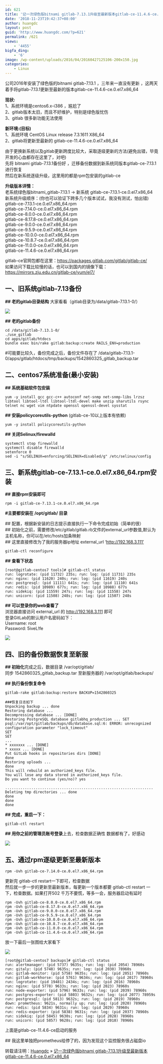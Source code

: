 ```yaml
---
id: 621
title: '记一次绿色版bitnami gitlab-7.13.1升级至最新版本gitlab-ce-11.4.6-ce.0.el7.x86_64'
date: '2018-11-23T19:42:37+08:00'
author: huangdc
layout: post
guid: 'http://www.huangdc.com/?p=621'
permalink: /621
views:
    - '4455'
bigfa_ding:
    - '6'
image: /wp-content/uploads/2016/04/20160427125106-200x150.jpg
categories:
    - Linux
---
```


公司2016年安装了绿色版的bitnami gitlab-7.13.1 ，三年来一直没有更新 ，这两天着手将gitlab-7.13.1更新至最新的版本gitlab-ce-11.4.6-ce.0.el7.x86\_64

**现状:**  
1、系统环境是centos6.x-i386 ，尴尬了  
2、gitlab版本太旧，而且不好维护，特别是绿色版忧伤  
3、gitlab 很多新功能无法使用

**新环境:(目标)**  
1、系统环境 CentOS Linux release 7.3.1611 X86\_64  
2、gitlab将更新至最新的 gitlab-ce-11.4.6-ce.0.el7.x86\_64

由于更换新系统以及gitlab更新跨度比较大，采取逐级更新的方法(避免出错，毕竟开发的心血都存在这里了，对吧)  
先将 bitnami gitlab-7.13.1备份好 ，迁移备份数据到新系统同版本gitlab-ce-7.13.1进行恢复  
然后在新系统逐级升级，这里用的都是rpm包安装的gitlab-ce

**升级版本详情：**  
老系统绿色版bitnami\_gitlab-7.13.1 -&gt; 新系统 gitlab-ce-7.13.1-ce.0.el7.x86\_64  
新系统升级顺序：(你也可以验证下跨多几个版本试试，我没有测试，怕出错)  
gitlab-ce-7.13.1-ce.0.el7.x86\_64.rpm  
gitlab-ce-7.14.0-ce.0.el7.x86\_64.rpm  
gitlab-ce-8.0.0-ce.0.el7.x86\_64.rpm  
gitlab-ce-8.17.8-ce.0.el7.x86\_64.rpm  
gitlab-ce-9.0.0-ce.0.el7.x86\_64.rpm  
gitlab-ce-9.5.9-ce.0.el7.x86\_64.rpm  
gitlab-ce-10.0.0-ce.0.el7.x86\_64.rpm  
gitlab-ce-10.8.7-ce.0.el7.x86\_64.rpm  
gitlab-ce-11.0.0-ce.0.el7.x86\_64.rpm  
gitlab-ce-11.4.6-ce.0.el7.x86\_64.rpm

gitlab-ce官网包都在这里：https://packages.gitlab.com/gitlab/gitlab-ce/  
如果访问下载比较慢的话，也可以到国内的镜像下载：https://mirrors.zju.edu.cn/gitlab-ce/yum/el7/

## 一、旧系统gitlab-7.13备份

**\## 老的gitlab目录结构** 大家看看（gitlab目录为/data/gitlab-7.13.1-0/）

[![](/assets/wp-content/uploads/2018/11/WechatIMG56.png)](/assets/wp-content/uploads/2018/11/WechatIMG56.png)

**\## 老的gitlab备份**

```
cd /data/gitlab-7.13.1-0/
./use_gitlab
cd apps/gitlab/htdocs
bundle exec bin/rake gitlab:backup:create RAILS_ENV=production
```

\#可能要比较久，备份完成之后，备份文件存在了 /data/gitlab-7.13.1-0/apps/gitlab/htdocs/tmp/backups/1542860325\_gitlab\_backup.tar

## 二、centos7系统准备(最小安装)

**\## 系统基础软件包安装**

```
yum -y install gcc gcc-c++ autoconf net-snmp net-snmp-libs lrzsz libtool libtool-ltdl libtool-ltdl-devel make unzip sharutils rsync telnet nc wget vim ntpdate openssl openssl-devel sysstat
```

**\## 安装policycoreutils-python** (gitlab-ce-10以上版本有依赖)

```
yum -y install policycoreutils-python
```

**\## 关闭Selinux/firewalld**

```
systemctl stop firewalld
systemctl disable firewalld
setenforce 0
sed -i "s/SELINUX=enforcing/SELINUX=disabled/g" /etc/selinux/config
```

## 三、新系统gitlab-ce-7.13.1-ce.0.el7.x86\_64.rpm安装

**\## 直接rpm安装即可**

```
rpm -i gitlab-ce-7.13.1-ce.0.el7.x86_64.rpm
```

**\#主要都安装在 /opt/gitlab/ 目录**

\## 配置，根据新安装的日志提示直接执行一下命令完成初始（简单的很）  
\## 初始化之前，需要修改/etc/gitlab/gitlab.rb文件的external\_url参数值,默认为主机名称，你可以在/etc/hosts加条映射  
\## 这里直接修改为了我的服务器ip地址 external\_url ‘http://192.168.3.111’

```
gitlab-ctl reconfigure
```

**\## 查看下状态**

```
[root@gitlab-centos7 tools]# gitlab-ctl status
run: logrotate: (pid 11732) 235s; run: log: (pid 11731) 235s
run: nginx: (pid 11620) 240s; run: log: (pid 11619) 240s
run: postgresql: (pid 11111) 641s; run: log: (pid 11110) 641s
run: redis: (pid 10989) 677s; run: log: (pid 10988) 677s
run: sidekiq: (pid 11559) 247s; run: log: (pid 11558) 247s
run: unicorn: (pid 11508) 248s; run: log: (pid 11507) 248s
```

**\## 可以登录你的web查看了**  
浏览器直接访问 external\_url 的 http://192.168.3.111 即可  
登录GitLab的默认用户名密码如下：  
Username: root  
Password: 5iveL!fe

[![](/assets/wp-content/uploads/2018/11/WechatIMG46.png)](/assets/wp-content/uploads/2018/11/WechatIMG46.png)

## 四、旧的备份数据恢复至新服

**\## 初始化**完成之后，数据目录 /var/opt/gitlab/  
同步 1542860325\_gitlab\_backup.tar 至新服务器的 /var/opt/gitlab/backups/

**\## 执行备份恢复命令**

```
gitlab-rake gitlab:backup:restore BACKUP=1542860325
```

```
###恢复日志如下
Unpacking backup ... done
Restoring database ...
Decompressing database ... [DONE]
Restoring PostgreSQL database gitlabhq_production ... SET
psql:/var/opt/gitlab/backups/db/database.sql:6: ERROR: unrecognized configuration parameter "lock_timeout"
SET
SET
...
* xxxxxxx ... [DONE]
* xxxxx ... [DONE]
Put GitLab hooks in repositories dirs [DONE]
done
Restoring uploads ...
done
This will rebuild an authorized_keys file.
You will lose any data stored in authorized_keys file.
Do you want to continue (yes/no)? yes

....................................................................
Deleting tmp directories ... done
done
done
done
```

**\## 完成，重启一下：**

```
gitlab-ctl restart
```

**\## 用你之前的管理员账号登录**上去，检查数据正确性 数据都有了，好感动

[![](/assets/wp-content/uploads/2018/11/WechatIMG47.png)](/assets/wp-content/uploads/2018/11/WechatIMG47.png)

## 五、通过rpm逐级更新至最新版本

```
rpm -Uvh gitlab-ce-7.14.0-ce.0.el7.x86_64.rpm
```

更新完 gitlab-ctl restart一下即可，检查数据  
然后就一步一步的更新至最新版本，每更新一个版本都要 gitlab-ctl restart 一下，检查数据。如果打开502 千万不要慌，等多一会，服务器启动有延时

```
rpm -Uvh gitlab-ce-8.0.0-ce.0.el7.x86_64.rpm
rpm -Uvh gitlab-ce-8.17.8-ce.0.el7.x86_64.rpm
rpm -Uvh gitlab-ce-9.0.0-ce.0.el7.x86_64.rpm
rpm -Uvh gitlab-ce-9.5.9-ce.0.el7.x86_64.rpm
rpm -Uvh gitlab-ce-10.0.0-ce.0.el7.x86_64.rpm
rpm -Uvh gitlab-ce-10.8.7-ce.0.el7.x86_64.rpm
rpm -Uvh gitlab-ce-11.0.0-ce.0.el7.x86_64.rpm
rpm -Uvh gitlab-ce-11.4.6-ce.0.el7.x86_64.rpm
```

放一下最后一张图给大家看下

[![](/assets/wp-content/uploads/2018/11/WechatIMG54.png)](/assets/wp-content/uploads/2018/11/WechatIMG54.png)

```
[root@gitlab-centos7 backups]# gitlab-ctl status
run: alertmanager: (pid 5737) 9635s; run: log: (pid 2054) 78960s
run: gitaly: (pid 5748) 9635s; run: log: (pid 2030) 78960s
run: gitlab-monitor: (pid 5758) 9635s; run: log: (pid 2051) 78960s
run: gitlab-workhorse: (pid 5761) 9634s; run: log: (pid 2017) 78960s
run: logrotate: (pid 19481) 2434s; run: log: (pid 2016) 78960s
run: nginx: (pid 5778) 9633s; run: log: (pid 2023) 78960s
run: node-exporter: (pid 5796) 9633s; run: log: (pid 2039) 78960s
run: postgres-exporter: (pid 5803) 9632s; run: log: (pid 2077) 78959s
run: postgresql: (pid 5813) 9632s; run: log: (pid 2019) 78960s
down: prometheus: 9621s, normally up; run: log: (pid 2020) 78960s
run: redis: (pid 5834) 9631s; run: log: (pid 2029) 78960s
run: redis-exporter: (pid 5838) 9631s; run: log: (pid 2037) 78960s
run: sidekiq: (pid 5845) 9630s; run: log: (pid 2028) 78960s
run: unicorn: (pid 5857) 9628s; run: log: (pid 2018) 78960s
```

上面是gitlab-ce-11.4.6-ce启动的服务

\## 我这里单独把prometheus给停了的，因为发现这个监控服务很占磁盘io

转载请注明：[Huangdc](https://www.huangdc.com) » [记一次绿色版bitnami gitlab-7.13.1升级至最新版本gitlab-ce-11.4.6-ce.0.el7.x86\_64](https://www.huangdc.com/621)
